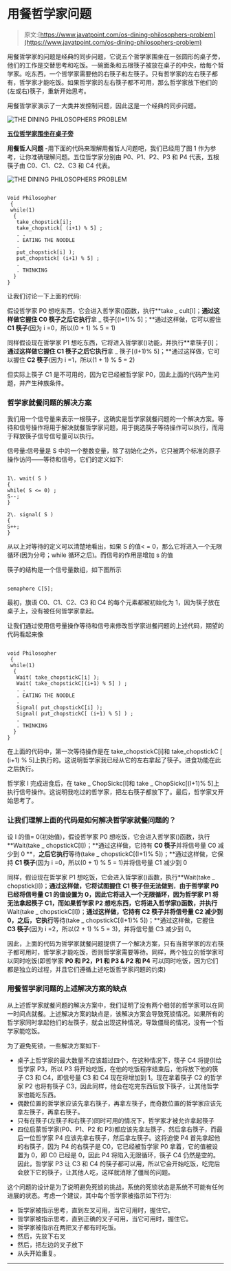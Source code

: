 # 用餐哲学家问题

> 原文:[https://www.javatpoint.com/os-dining-philosophers-problem](https://www.javatpoint.com/os-dining-philosophers-problem)

用餐哲学家的问题是经典的同步问题，它说五个哲学家围坐在一张圆形的桌子旁，他们的工作是交替思考和吃饭。一碗面条和五根筷子被放在桌子的中央，给每个哲学家。吃东西，一个哲学家需要他的右筷子和左筷子。只有哲学家的左右筷子都有，哲学家才能吃饭。如果哲学家的左右筷子都不可用，那么哲学家放下他们的(左或右)筷子，重新开始思考。

用餐哲学家演示了一大类并发控制问题，因此这是一个经典的同步问题。

![THE DINING PHILOSOPHERS PROBLEM](../Images/6c93904a3b51d9324a1f2b535ec09a39.png)

**<u>五位哲学家围坐在桌子旁</u>**

**用餐哲人问题** -用下面的代码来理解用餐哲人问题吧，我们已经用了图 1 作为参考，让你准确理解问题。五位哲学家分别由 P0、P1、P2、P3 和 P4 代表，五根筷子由 C0、C1、C2、C3 和 C4 代表。

![THE DINING PHILOSOPHERS PROBLEM](../Images/6c4a902eb1f74e00941c5575dc773061.png)

```

Void Philosopher
 {
 while(1)
  {
   take_chopstick[i];
   take_chopstick[ (i+1) % 5] ;
   . .
   . EATING THE NOODLE
   .
   put_chopstick[i] );
   put_chopstick[ (i+1) % 5] ;
   .
   . THINKING
  }
}

```

让我们讨论一下上面的代码:

假设哲学家 P0 想吃东西，它会进入哲学家()函数，执行**take _ cult[I]；**通过这样做它握住 **C0 筷子**之后它执行**拿 _ 筷子[(I+1)% 5]；**通过这样做，它可以握住 **C1 筷子**(因为 i =0，所以(0 + 1) % 5 = 1)

同样假设现在哲学家 P1 想吃东西，它将进入哲学家()功能，并执行**拿筷子[I]；**通过这样做它握住 **C1 筷子**之后它执行**拿 _ 筷子[(I+1)% 5]；**通过这样做，它可以握住 **C2 筷子**(因为 i =1，所以(1 + 1) % 5 = 2)

但实际上筷子 C1 是不可用的，因为它已经被哲学家 P0，因此上面的代码产生问题，并产生种族条件。

### 哲学家就餐问题的解决方案

我们用一个信号量来表示一根筷子，这确实是哲学家就餐问题的一个解决方案。等待和信号操作将用于解决就餐哲学家问题，用于挑选筷子等待操作可以执行，而用于释放筷子信号信号量可以执行。

信号量:信号量是 S 中的一个整数变量，除了初始化之外，它只被两个标准的原子操作访问——等待和信号，它们的定义如下:

```

1\. wait( S )
{
while( S <= 0) ;
S--;
}

2\. signal( S )
{
S++;
}

```

从以上对等待的定义可以清楚地看出，如果 S 的值< = 0，那么它将进入一个无限循环(因为分号；while 循环之后)。而信号的作用是增加 s 的值

筷子的结构是一个信号量数组，如下图所示

```

semaphore C[5];

```

最初，旗语 C0、C1、C2、C3 和 C4 的每个元素都被初始化为 1，因为筷子放在桌子上，没有被任何哲学家拿起。

让我们通过使用信号量操作等待和信号来修改哲学家进餐问题的上述代码，期望的代码看起来像

```

void Philosopher
 {
 while(1)
  {
   Wait( take_chopstickC[i] );
   Wait( take_chopstickC[(i+1) % 5] ) ;
   . .
   . EATING THE NOODLE
   .
   Signal( put_chopstickC[i] );
   Signal( put_chopstickC[ (i+1) % 5] ) ;
   .
   . THINKING
  }
}

```

在上面的代码中，第一次等待操作是在 take_chopstickC[i]和 take_chopstickC [ (i+1) % 5]上执行的。这说明哲学家我已经从它的左右拿起了筷子。进食功能在此之后执行。

哲学家 I 完成进食后，在 take _ ChopSickc[I]和 take _ ChopSickc[(I+1)% 5]上执行信号操作。这说明我吃过的哲学家，把左右筷子都放下了。最后，哲学家又开始思考了。

### 让我们理解上面的代码是如何解决哲学家就餐问题的？

设 I 的值= 0(初始值)，假设哲学家 P0 想吃饭，它会进入哲学家()函数，执行**Wait(take _ chopstickC[I])；**通过这样做，它持有 **C0 筷子**并将信号量 C0 减少到 0 **，**之后它执行**等待(take _ chopstickC[(I+1)% 5])；**通过这样做，它保持 **C1 筷子**(因为 i =0，所以(0 + 1) % 5 = 1)并将信号量 C1 减少到 0

同样，假设现在哲学家 P1 想吃饭，它会进入哲学家()函数，执行**Wait(take _ chopstick[I])；**通过这样做，它将试图握住 **C1 筷子**但无法做到**，**由于哲学家 P0 已经将信号量 C1 的值设置为 0，因此它将进入一个无限循环，因为哲学家 P1 将无法拿起筷子 C1，而如果哲学家 P2 想吃东西，它将进入哲学家()函数，并执行**Wait(take _ chopstickC[I])；**通过这样做，它持有 **C2 筷子**并将信号量 C2 减少到 0，之后，它执行**等待(take _ chopstickC[(I+1)% 5])；**通过这样做，它握住 **C3 筷子**(因为 i =2，所以(2 + 1) % 5 = 3)，并将信号量 C3 减少到 0。

因此，上面的代码为哲学家就餐问题提供了一个解决方案，只有当哲学家的左右筷子都可用时，哲学家才能吃饭，否则哲学家需要等待。同样，两个独立的哲学家可以同时吃饭(即哲学家 **P0 和 P2，P1 和 P3 & P2 和 P4** 可以同时吃饭，因为它们都是独立的过程，并且它们遵循上述吃饭哲学家问题的约束)

### 用餐哲学家问题的上述解决方案的缺点

从上述哲学家就餐问题的解决方案中，我们证明了没有两个相邻的哲学家可以在同一时间点就餐。上述解决方案的缺点是，该解决方案会导致死锁情况。如果所有的哲学家同时拿起他们的左筷子，就会出现这种情况，导致僵局的情况，没有一个哲学家能吃饭。

为了避免死锁，一些解决方案如下-

*   桌子上哲学家的最大数量不应该超过四个，在这种情况下，筷子 C4 将提供给哲学家 P3，所以 P3 将开始吃饭，在他的吃饭程序结束后，他将放下他的筷子 C3 和 C4，即信号量 C3 和 C4 现在将增加到 1。现在拿着筷子 C2 的哲学家 P2 也将有筷子 C3，因此同样，他会在吃完东西后放下筷子，让其他哲学家也能吃东西。
*   偶数位置的哲学家应该先拿右筷子，再拿左筷子，而奇数位置的哲学家应该先拿左筷子，再拿右筷子。
*   只有在筷子(左筷子和右筷子)同时可用的情况下，哲学家才被允许拿起筷子
*   四位启蒙哲学家(P0、P1、P2 和 P3)都应该先拿左筷子，然后拿右筷子，而最后一位哲学家 P4 应该先拿右筷子，然后拿左筷子。这将迫使 P4 首先拿起他的右筷子，因为 P4 的右筷子是 C0，它已经被哲学家 P0 拿着，它的值被设置为 0，即 C0 已经是 0，因此 P4 将陷入无限循环，筷子 C4 仍然是空的。因此，哲学家 P3 让 C3 和 C4 的筷子都可以用，所以它会开始吃饭，吃完后会放下它的筷子，让其他人吃，这样就消除了僵局的问题。

这个问题的设计是为了说明避免死锁的挑战，系统的死锁状态是系统不可能有任何进展的状态。考虑一个建议，其中每个哲学家被指示如下行为:

*   哲学家被指示思考，直到左叉可用，当它可用时，握住它。
*   哲学家被指示思考，直到正确的叉子可用，当它可用时，握住它。
*   哲学家被指示在两把叉子都有时吃饭。
*   然后，先放下右叉
*   然后，把左边的叉子放下
*   从头开始重复。

* * *